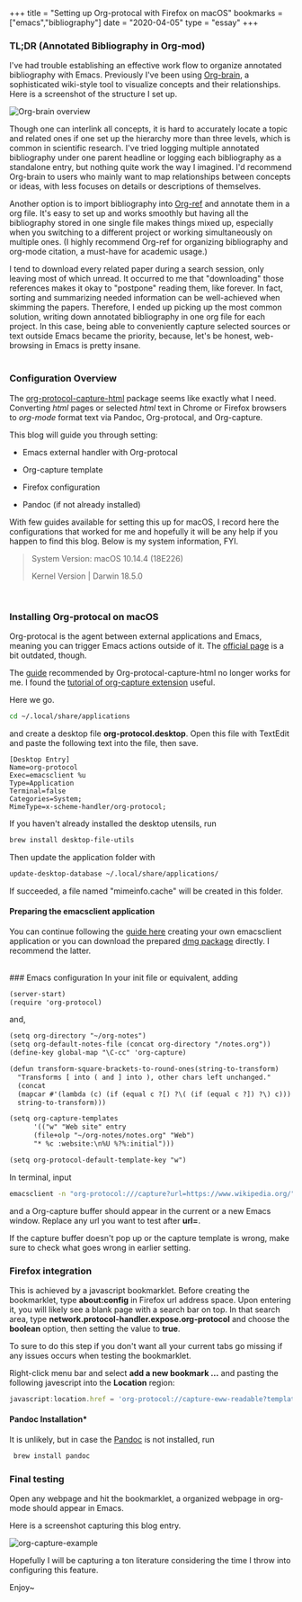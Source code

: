 +++
title = "Setting up Org-protocal with Firefox on macOS"
bookmarks = ["emacs","bibliography"]
date = "2020-04-05"
type = "essay"
+++
### TL;DR (Annotated Bibliography in Org-mod)
I've had trouble establishing an effective work flow to organize annotated bibliography with Emacs. Previously I've been using [Org-brain](https://github.com/Kungsgeten/org-brain), a sophisticated wiki-style tool to visualize concepts and their relationships. Here is a screenshot of the structure I set up. 

![Org-brain overview](https://apfbvvpren.cloudimg.io/v7/raw.githubusercontent.com/wpix/solid-pipix/master/articles/org-brain-overview.png?width/cdn/n/n)
<!--more--> 
Though one can interlink all concepts, it is hard to accurately locate a topic and related ones if one set up the hierarchy more than three levels, which is common in scientific research. I've tried logging multiple annotated bibliography under one parent headline or logging each bibliography as a standalone entry, but nothing quite work the way I imagined. I'd recommend Org-brain to users who mainly want to map relationships between concepts or ideas, with less focuses on details or descriptions of themselves. 

Another option is to import bibliography into [Org-ref](https://github.com/jkitchin/org-ref) and annotate them in a org file. It's easy to set up and works smoothly but having all the bibliography stored in one single file makes things mixed up, especially when you switching to a different project or working simultaneously on multiple ones. (I highly recommend Org-ref for organizing bibliography and org-mode citation, a must-have for academic usage.) 

I tend to download every related paper during a search session, only leaving most of which unread. It occurred to me that "downloading" those references makes it okay to "postpone" reading them, like forever. In fact, sorting and summarizing needed information can be well-achieved when skimming the papers. Therefore, I ended up picking up the most common solution, writing down annotated bibliography in one org file for each project. In this case, being able to conveniently capture selected sources or text outside Emacs became the priority, because, let's be honest, web-browsing in Emacs is pretty insane. 
<br/>
<br/>
### Configuration Overview
The [org-protocol-capture-html](https://github.com/alphapapa/org-protocol-capture-html) package seems like exactly what I need. Converting _html_ pages or selected _html_ text in Chrome or Firefox browsers to _org-mode_ format text via Pandoc, Org-protocal, and Org-capture. 

This blog will guide you through setting:

+ Emacs external handler with Org-protocal

+ Org-capture template

+ Firefox configuration

+ Pandoc (if not already installed)

With few guides available for setting this up for macOS, I record here the configurations that worked for me and hopefully it will be any help if you happen to find this blog. Below is my system information, FYI.

> System Version: macOS 10.14.4 (18E226) 
>
> Kernel Version | Darwin 18.5.0 
<br/>

### Installing Org-protocal on macOS
Org-protocal is the agent between external applications and Emacs, meaning you can trigger Emacs actions outside of it. The [official page](https://orgmode.org/worg/org-contrib/org-protocol.html) is a bit outdated, though. 

The [guide](https://blog.aaronbieber.com/2016/11/24/org-capture-from-anywhere-on-your-mac.html) recommended by Org-protocal-capture-html no longer works for me. I found the [tutorial of org-capture extension](https://github.com/sprig/org-capture-extension#set-up-org-protocol) useful.

Here we go.
```bash 
cd ~/.local/share/applications
``` 
and create a desktop file **org-protocol.desktop**. Open this file with TextEdit and paste the following text into the file, then save.

```
[Desktop Entry]
Name=org-protocol
Exec=emacsclient %u
Type=Application
Terminal=false
Categories=System;
MimeType=x-scheme-handler/org-protocol;
```

If you haven't already installed the desktop utensils, run 
``` bash
brew install desktop-file-utils
```
Then update the application folder with 

``` bash
update-desktop-database ~/.local/share/applications/
```
If succeeded, a file named "mimeinfo.cache" will be created in this folder. 

#### Preparing the emacsclient application
You can continue following the [guide here](https://github.com/sprig/org-capture-extension#under-osx) creating your own emacsclient application or you can download the prepared [dmg package](https://github.com/sprig/org-capture-extension/raw/master/EmacsClient.app.zip) directly. I recommend the latter.

<br/>
### Emacs configuration 
In your init file or equivalent, adding

``` diff
(server-start)
(require 'org-protocol)
```
and,

``` diff
(setq org-directory "~/org-notes")
(setq org-default-notes-file (concat org-directory "/notes.org"))
(define-key global-map "\C-cc" 'org-capture)

(defun transform-square-brackets-to-round-ones(string-to-transform)
  "Transforms [ into ( and ] into ), other chars left unchanged."
  (concat 
  (mapcar #'(lambda (c) (if (equal c ?[) ?\( (if (equal c ?]) ?\) c))) 
  string-to-transform)))

(setq org-capture-templates
      '(("w" "Web site" entry
	  (file+olp "~/org-notes/notes.org" "Web")
	  "* %c :website:\n%U %?%:initial")))

(setq org-protocol-default-template-key "w")
```

In terminal, input 
``` bash 
emacsclient -n "org-protocol:///capture?url=https://www.wikipedia.org/"
``` 
and a Org-capture buffer should appear in the current or a new Emacs window. Replace any url you want to test after **url=**.

If the capture buffer doesn't pop up or the capture template is wrong, make sure to check what goes wrong in earlier setting. 

### Firefox integration
This is achieved by a javascript bookmarklet. Before creating the bookmarklet, type **about:config** in Firefox url address space. Upon entering it, you will likely see a blank page with a search bar on top. In that search area, type **network.protocol-handler.expose.org-protocol** and choose the **boolean** option, then setting the value to **true**.

To sure to do this step if you don't want all your current tabs go missing if any issues occurs when testing the bookmarklet. 

Right-click menu bar and select **add a new bookmark ...** and pasting the following javescript into the **Location** region:

``` javascript
javascript:location.href = 'org-protocol://capture-eww-readable?template=w&url=' + encodeURIComponent(location.href) + '&title=' + encodeURIComponent(document.title || "[untitled page]");
```

#### Pandoc Installation*
It is unlikely, but in case the [Pandoc](https://pandoc.org/installing.html#chrome-os) is not installed, run 
```bash 
 brew install pandoc
```

### Final testing
Open any webpage and hit the bookmarklet, a organized webpage in org-mode should appear in Emacs. 

Here is a screenshot capturing this blog entry.

![org-capture-example](https://apfbvvpren.cloudimg.io/v7/raw.githubusercontent.com/wpix/solid-pipix/master/articles/org-capture-overview.png?width/cdn/n/n)

Hopefully I will be capturing a ton literature considering the time I throw into configuring this feature.

Enjoy~
